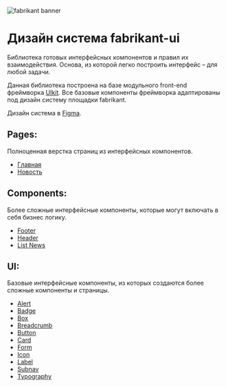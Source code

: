 ![fabrikant banner](https://github.com/alekseykurylev/fabrikant-ui/assets/8526127/22273cb8-0cb1-4ef4-a945-d4023be6763b)

# Дизайн система fabrikant-ui

Библиотека готовых интерфейсных компонентов и правил их взаимодействия. Основа, из которой легко построить интерфейс – для любой задачи.

Данная библиотека построена на базе модульного front-end фреймворка [UIkit][getuikit]. Все базовые компоненты фреймворка адаптированы под дизайн систему площадки fabrikant.

Дизайн система в [Figma][figmacom].

## Pages:

Полноценная верстка страниц из интерфейсных компонентов.

- [Главная][home]
- [Новость][news]

## Components:

Более сложные интерфейсные компоненты, которые могут включать в себя бизнес логику.

- [Footer][footer]
- [Header][header]
- [List News][list-news]

## UI:

Базовые интерфейсные компоненты, из которых создаются более сложные компоненты и страницы.

- [Alert][alert]
- [Badge][badge]
- [Box][box]
- [Breadcrumb][breadcrumb]
- [Button][button]
- [Card][card]
- [Form][form]
- [Icon][icon]
- [Label][label]
- [Subnav][subnav]
- [Typography][typography]

[figmacom]: https://www.figma.com/file/U7UjOE6T9IhuVVjgKIemh1/Fabrikant.NewLK?type=design&t=ZVM90wjMtkYtAwF1-6
[getuikit]: https://github.com/uikit/uikit
[home]: https://alekseykurylev.github.io/fabrikant-ui/src/page/home/home.html
[news]: https://alekseykurylev.github.io/fabrikant-ui/src/page/news/news.html
[header]: https://alekseykurylev.github.io/fabrikant-ui/src/components/header/header.html
[footer]: https://alekseykurylev.github.io/fabrikant-ui/src/components/footer/footer.html
[list-news]: https://alekseykurylev.github.io/fabrikant-ui/src/components/list-news/list-news.html
[button]: https://alekseykurylev.github.io/fabrikant-ui/src/ui/button/button.html
[form]: https://alekseykurylev.github.io/fabrikant-ui/src/ui/form/form.html
[alert]: https://alekseykurylev.github.io/fabrikant-ui/src/ui/alert/alert.html
[typography]: https://alekseykurylev.github.io/fabrikant-ui/src/ui/typography/typography.html
[breadcrumb]: https://alekseykurylev.github.io/fabrikant-ui/src/ui/breadcrumb/breadcrumb.html
[label]: https://alekseykurylev.github.io/fabrikant-ui/src/ui/label/label.html
[card]: https://alekseykurylev.github.io/fabrikant-ui/src/ui/card/card.html
[badge]: https://alekseykurylev.github.io/fabrikant-ui/src/ui/badge/badge.html
[subnav]: https://alekseykurylev.github.io/fabrikant-ui/src/ui/subnav/subnav.html
[icon]: https://alekseykurylev.github.io/fabrikant-ui/src/ui/icon/icon.html
[box]: https://alekseykurylev.github.io/fabrikant-ui/src/ui/box/box.html
